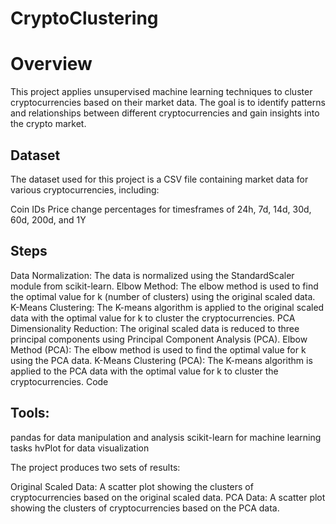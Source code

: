 # CryptoClustering

# Overview

This project applies unsupervised machine learning techniques to cluster cryptocurrencies based on their market data. The goal is to identify patterns and relationships between different cryptocurrencies and gain insights into the crypto market.

## Dataset

The dataset used for this project is a CSV file containing market data for various cryptocurrencies, including:

Coin IDs
Price change percentages for timesframes of 24h, 7d, 14d, 30d, 60d, 200d, and 1Y

## Steps

Data Normalization: The data is normalized using the StandardScaler module from scikit-learn.
Elbow Method: The elbow method is used to find the optimal value for k (number of clusters) using the original scaled data.
K-Means Clustering: The K-means algorithm is applied to the original scaled data with the optimal value for k to cluster the cryptocurrencies.
PCA Dimensionality Reduction: The original scaled data is reduced to three principal components using Principal Component Analysis (PCA).
Elbow Method (PCA): The elbow method is used to find the optimal value for k using the PCA data.
K-Means Clustering (PCA): The K-means algorithm is applied to the PCA data with the optimal value for k to cluster the cryptocurrencies.
Code

## Tools:

pandas for data manipulation and analysis
scikit-learn for machine learning tasks
hvPlot for data visualization

The project produces two sets of results:

Original Scaled Data: A scatter plot showing the clusters of cryptocurrencies based on the original scaled data.
PCA Data: A scatter plot showing the clusters of cryptocurrencies based on the PCA data.
